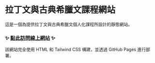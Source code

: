 # 拉丁文與古典希臘文課程網站

這是一個為提供拉丁文與古典希臘文個人化課程所設計的靜態網站。

### ✨ [點此訪問線上網站](https://magisterha.github.io) ✨

該網站完全使用 HTML 和 Tailwind CSS 構建，並透過 GitHub Pages 進行部署。
